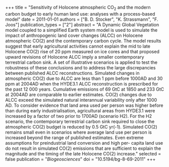 +++
title = "Sensitivity of Holocene atmospheric CO$_2$ and the modern carbon budget to early human land use: analyses with a process-based model"
date = 2011-01-01
authors = ["B. D. Stocker", "K. Strassmann", "F. Joos"]
publication_types = ["2"]
abstract = "A Dynamic Global Vegetation model coupled to a simplified Earth system model is used to simulate the impact of anthropogenic land cover changes (ALCC) on Holocene atmospheric CO(2) and the contemporary carbon cycle. The model results suggest that early agricultural activities cannot explain the mid to late Holocene CO(2) rise of 20 ppm measured on ice cores and that proposed upward revisions of Holocene ALCC imply a smaller contemporary terrestrial carbon sink. A set of illustrative scenarios is applied to test the robustness of these conclusions and to address the large discrepancies between published ALCC reconstructions. Simulated changes in atmospheric CO(2) due to ALCC are less than 1 ppm before 1000AD and 30 ppm at 2004AD when the HYDE3.1 ALCC reconstruction is prescribed for the past 12 000 years. Cumulative emissions of 69 GtC at 1850 and 233 GtC at 2004AD are comparable to earlier estimates. CO(2) changes due to ALCC exceed the simulated natural interannual variability only after 1000 AD. To consider evidence that land area used per person was higher before than during early industrialisation, agricultural areas from HYDE3.1 were increased by a factor of two prior to 1700AD (scenario H2). For the H2 scenario, the contemporary terrestrial carbon sink required to close the atmospheric CO(2) budget is reduced by 0.5 GtC yr(-1). Simulated CO(2) remains small even in scenarios where average land use per person is increased beyond the range of published estimates. Even extreme assumptions for preindustrial land conversion and high per- capita land use do not result in simulated CO(2) emissions that are sufficient to explain the magnitude and the timing of the late Holocene CO(2) increase."
selected = false
publication = "*Biogeosciences*"
doi = "10.5194/bg-8-69-2011"
+++

